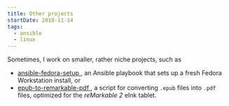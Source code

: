 ```yaml
---
title: Other projects
startDate: 2018-11-14
tags:
  - ansible
  - linux
---
```


Sometimes, I work on smaller, rather niche projects, such as

<ul>
    <li>
        <a href="https://github.com/FjellOverflow/ansible-fedora-setup" target="_blank" class="mb-2 text-xl font-normal no-underline">
            <span aria-hidden="true" class="iconify tabler--brand-github align-middle text-2xl"></span>
            <span class="underline">ansible-fedora-setup</span>
        </a>, an Ansible playbook that sets up a fresh Fedora Workstation install, or
    </li>
    <li>
        <a href="https://github.com/FjellOverflow/epub-to-remarkable-pdf" target="_blank" class="mb-2 text-xl font-normal no-underline">
            <span aria-hidden="true" class="iconify tabler--brand-github align-middle text-2xl"></span>
            <span class="underline">epub-to-remarkable-pdf</span>
        </a>, a script for converting <code>.epub</code> files into <code>.pdf</code> files, optimized for the <i>reMarkable 2</i> eInk tablet.
    </li>
</ul>
